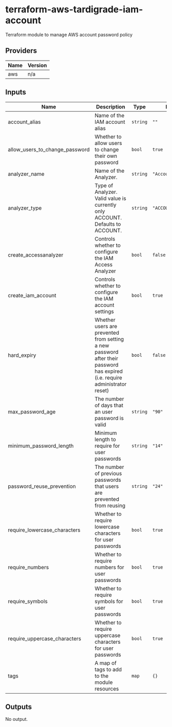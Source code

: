 # terraform-aws-tardigrade-iam-account

Terraform module to manage AWS account password policy


<!-- BEGIN TFDOCS -->
## Providers

| Name | Version |
|------|---------|
| aws | n/a |

## Inputs

| Name | Description | Type | Default | Required |
|------|-------------|------|---------|:-----:|
| account\_alias | Name of the IAM account alias | `string` | `""` | no |
| allow\_users\_to\_change\_password | Whether to allow users to change their own password | `bool` | `true` | no |
| analyzer\_name | Name of the Analyzer. | `string` | `"AccountAnalyzer"` | no |
| analyzer\_type | Type of Analyzer. Valid value is currently only ACCOUNT. Defaults to ACCOUNT. | `string` | `"ACCOUNT"` | no |
| create\_accessanalyzer | Controls whether to configure the IAM Access Analyzer | `bool` | `false` | no |
| create\_iam\_account | Controls whether to configure the IAM account settings | `bool` | `true` | no |
| hard\_expiry | Whether users are prevented from setting a new password after their password has expired (i.e. require administrator reset) | `bool` | `false` | no |
| max\_password\_age | The number of days that an user password is valid | `string` | `"90"` | no |
| minimum\_password\_length | Minimum length to require for user passwords | `string` | `"14"` | no |
| password\_reuse\_prevention | The number of previous passwords that users are prevented from reusing | `string` | `"24"` | no |
| require\_lowercase\_characters | Whether to require lowercase characters for user passwords | `bool` | `true` | no |
| require\_numbers | Whether to require numbers for user passwords | `bool` | `true` | no |
| require\_symbols | Whether to require symbols for user passwords | `bool` | `true` | no |
| require\_uppercase\_characters | Whether to require uppercase characters for user passwords | `bool` | `true` | no |
| tags | A map of tags to add to the module resources | `map` | `{}` | no |

## Outputs

No output.

<!-- END TFDOCS -->
